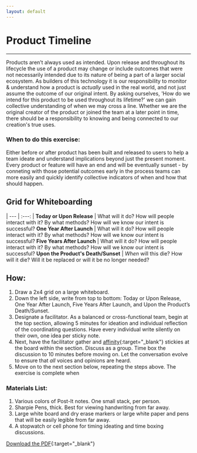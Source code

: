 ```yaml
---
layout: default
---
```


# Product Timeline

* * *

Products aren’t always used as intended. Upon release and throughout its lifecycle the use of a product may change or include outcomes that were not necessarily intended due to its nature of being a part of a larger social ecosystem. As builders of this technology it is our responsibility to monitor & understand how a product is *actually* used in the real world, and not just assume the outcome of our original intent. By asking ourselves, 'How do we intend for this product to be used throughout its lifetime?' we can gain collective understanding of when we may cross a line. Whether we are the original creator of the product or joined the team at a later point in time, there should be a responsibility to knowing and being connected to our creation's true uses.

### When to do this exercise: 

Either before or after product has been built and released to users to help a team ideate and understand implications beyond just the present moment. Every product or feature will have an end and will be eventually sunset - by conneting with those potential outcomes early in the process teams can more easily and quickly identify collective indicators of when and how that should happen. 

## Grid for Whiteboarding 

| --- | :---: |
**Today or Upon Release** | What will it do? How will people interact with it? By what methods? How will we know our intent is successful?
**One Year After Launch** | What will it do? How will people interact with it? By what methods? How will we know our intent is successful?
**Five Years After Launch** | What will it do? How will people interact with it? By what methods? How will we know our intent is successful?
**Upon the Product's Death/Sunset** | *When* will this die? How will it die? Will it be replaced or will it be no longer needed?

## How: 
1. Draw a 2x4 grid on a large whiteboard. 
2. Down the left side, write from top to bottom: Today or Upon Release, One Year After Launch, Five Years After Launch, and Upon the Product’s Death/Sunset. 
3. Designate a facilitator. As a balanced or cross-functional team, begin at the top section, allowing 5 minutes for ideation and individual reflection of the coordinating questions. Have every individual write silently on their own, one idea per sticky note.
4. Next, have the facilitator gather and 
[affinity](https://www.interaction-design.org/literature/article/affinity-diagrams-learn-how-to-cluster-and-bundle-ideas-and-facts){:target="_blank"} stickies at the board within the section. Discuss as a group. Time box the discussion to 10 minutes before moving on. Let the conversation evolve to ensure that _all_ voices and opinions are heard.
5. Move on to the next section below, repeating the steps above. The exercise is complete when

### Materials List:
1. Various colors of Post-It notes. One small stack, per person.
2. Sharpie Pens, thick. Best for viewing handwriting from far away.
3. Large white board and dry erase markers or large white paper and pens that will be easily legible from far away.
4. A stopwatch or cell phone for timing ideating and time boxing discussions.


[Download the PDF](https://mkdale.github.com/ethics-frameworks/assets/pdfs/Product-Timeline.pdf "product timeline download pdf"){:target="_blank"}